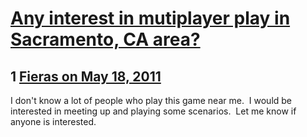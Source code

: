# [Any interest in mutiplayer play in Sacramento, CA area?](https://community.fantasyflightgames.com/topic/46981-any-interest-in-mutiplayer-play-in-sacramento-ca-area/)

## 1 [Fieras on May 18, 2011](https://community.fantasyflightgames.com/topic/46981-any-interest-in-mutiplayer-play-in-sacramento-ca-area/?do=findComment&comment=470763)

I don't know a lot of people who play this game near me.  I would be interested in meeting up and playing some scenarios.  Let me know if anyone is interested.

